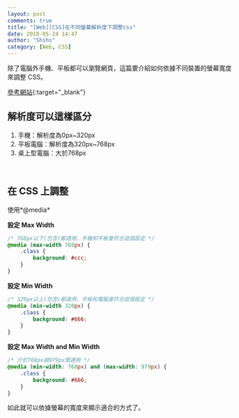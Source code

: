 ```yaml
---
layout: post
comments: true
title: "[Web][CSS]在不同螢幕解析度下調整css"
date: 2018-05-24 14:47
author: "Shihs"
category: [Web, CSS]
---
```



除了電腦外手機、平板都可以瀏覽網頁，這篇要介紹如何依據不同裝置的螢幕寬度來調整 CSS。

[參考網站](http://www.ucamc.com/e-learning/css/102-rwd-css-media-type.html){:target="_blank"}

## 解析度可以這樣區分
1. 手機：解析度為0px~320px<br>
2. 平板電腦：解析度為320px~768px<br>
3. 桌上型電腦：大於768px<br>

<br>

## 在 CSS 上調整

使用*@media*

**設定 Max Width**
```css
/* 768px以下(包含)都適用，手機和平板會符合這個設定 */
@media (max-width 768px) {
	.class {
		background: #ccc;
	}
}
```

**設定 Min Width**
```css
/* 329px以上(包含)都適用，平板和電腦會符合這個設定 */
@media (min-width 320px) {
	.class {
		background: #666;
	}
}
```

**設定 Max Width and Min Width**
```css
/* 介於768px與979px間適用 */
@media (min-width: 768px) and (max-width: 979px) {
	.class {
		background: #666;
	}
}
```


如此就可以依據螢幕的寬度來顯示適合的方式了。






